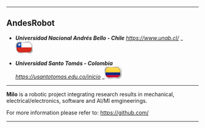 ***

## AndesRobot 
* _**Universidad Nacional Andrés Bello - Chile**_ _https://www.unab.cl/_ _![Chile Flag](/admin_repo/images/FlagChile.png)
 

* _**Universidad Santo Tomás - Colombia**_ _https://usantotomas.edu.co/inicio_ _![Colombia Flag](/admin_repo/images/FlagColombia.png)


***

**Milo** is a robotic project integrating research results in mechanical, electrical/electronics, software and AI/Ml emgineerings.

For more information please refer to:
https://github.com/

***
